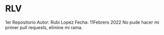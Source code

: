 # RLV
1er Repositorio
Autor: Rubi Lopez
Fecha: 11Febrero 2022 
No pude hacer mi primer pull requests, elimine mi rama.
